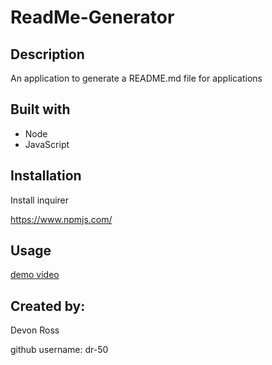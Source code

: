 # ReadMe-Generator
  ## Description
  An application to generate a README.md file for applications

  ## Built with
  * Node
  * JavaScript

  ## Installation
  Install inquirer

  https://www.npmjs.com/
  
 ## Usage
 [demo video](extension://mmeijimgabbpbgpdklnllpncmdofkcpn/app.html#/files/c1b231f5-e8cb-433b-y3a0-a68504f82a77)
 
  
  ## Created by:
  Devon Ross

  github username: dr-50

